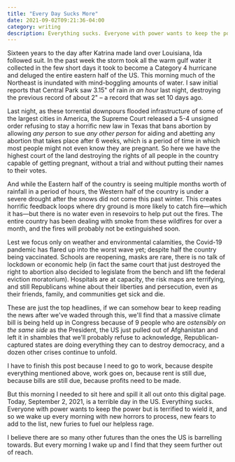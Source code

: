 ```yaml
---
title: "Every Day Sucks More"
date: 2021-09-02T09:21:36-04:00
category: writing
description: Everything sucks. Everyone with power wants to keep the power but is terrified to wield it, and so we wake up every morning with new horrors to process, new fears to add to the list, new furies to fuel our helpless rage.
---
```


Sixteen years to the day after Katrina made land over Louisiana, Ida followed suit. In the past week the storm took all the warm gulf water it collected in the few short days it took to become a Category 4 hurricane and deluged the entire eastern half of the US. This morning much of the Northeast is inundated with mind-boggling amounts of water. I saw initial reports that Central Park saw 3.15" of rain _in an hour_ last night, destroying the previous record of about 2" – a record that was set 10 days ago. 

Last night, as these torrential downpours flooded infrastructure of some of the largest cities in America, the Supreme Court released a 5-4 unsigned order refusing to stay a horrific new law in Texas that bans abortion by allowing _any person_ to sue _any other person_ for aiding and abetting any abortion that takes place after 6 weeks, which is a period of time in which most people might not even know they are pregnant. So here we have the highest court of the land destroying the rights of all people in the country capable of getting pregnant, without a trial and without putting their names to their votes.

And while the Eastern half of the country is seeing multiple months worth of rainfall in a period of hours, the Western half of the country is under a severe drought after the snows did not come this past winter. This creates horrific feedback loops where dry ground is more likely to catch fire—which it has—but there is no water even in resevoirs to help put out the fires. The entire country has been dealing with smoke from these wildfires for over a month, and the fires will probably not be extinguished soon.

Lest we focus only on weather and environmental calamities, the Covid-19 pandemic has flared up into the worst wave yet; despite half the country being vaccinated. Schools are reopening, masks are rare, there is no talk of lockdown or economic help (in fact the same court that just destroyed the right to abortion also decided to legislate from the bench and lift the federal eviction moratorium). Hospitals are at capacity, the risk maps are terrifying, and still Republicans whine about their liberties and persecution, even as their friends, family, and communities get sick and die.

These are just the top headlines, if we can somehow bear to keep reading the news after we've waded through this, we'll find that a massive climate bill is being held up in Congress because of 9 people who are _ostensibly on the same side_ as the President, the US just pulled out of Afghanistan and left it in shambles that we'll probably refuse to acknowledge, Republican-captured states are doing everything they can to destroy democracy, and a dozen other crises continue to unfold.

I have to finish this post because I need to go to work, because despite everything mentioned above, work goes on, because rent is still due, because bills are still due, because profits need to be made.

But this morning I needed to sit here and spill it all out onto this digital page. Today, September 2, 2021, is a terrible day in the US. Everything sucks. Everyone with power wants to keep the power but is terrified to wield it, and so we wake up every morning with new horrors to process, new fears to add to the list, new furies to fuel our helpless rage.

I believe there are so many other futures than the ones the US is barrelling towards. But every morning I wake up and I find that they seem further out of reach. 
